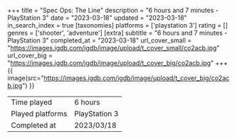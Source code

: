 +++
title = "Spec Ops: The Line"
description = "6 hours and 7 minutes - PlayStation 3"
date = "2023-03-18"
updated = "2023-03-18"
in_search_index = true
[taxonomies]
platforms = ['playstation 3']
rating = []
genres = ['shooter', 'adventure']
[extra]
subtitle = "6 hours and 7 minutes - PlayStation 3"
completed_at = "2023-03-18"
url_cover_small = "https://images.igdb.com/igdb/image/upload/t_cover_small/co2acb.jpg"
url_cover_big = "https://images.igdb.com/igdb/image/upload/t_cover_big/co2acb.jpg"
+++
{{ image(src="https://images.igdb.com/igdb/image/upload/t_cover_big/co2acb.jpg") }}

|              |            |
| ------------ | ---------- |
| Time played  | 6 hours |
| Played platforms    | PlayStation 3 |
| Completed at | 2023/03/18 |



